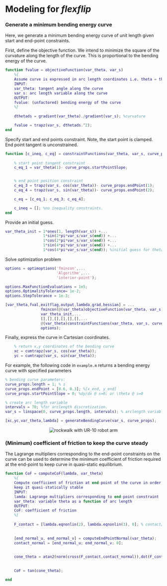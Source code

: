 # Modeling for ***flexflip***


### Generate a minimum bending energy curve
Here, we generate a minimum bending energy curve of unit length given start and end-point constraints. 

First, define the objective function. We intend to minimize the square of the curvature along the length of the curve. This is proportional to the bending energy of the curve.
```Matlab
function fvalue = objectiveFunction(var_theta, var_s)
    %{
    Assume curve is expressed in arc length coordinates i.e. theta = theta(s)
    INPUT:
    var_theta: tangent angle along the curve
    var_s: arc length variable along the curve
    OUTPUT:
    fvalue: (unfactored) bending energy of the curve
    %}
    
    dthetads = gradient(var_theta)./gradient(var_s); %curvature

    fvalue = trapz(var_s, dthetads.^2);
end
```

Specify start and end points constraint. Note, the start point is clamped. End point tangent is unconstrained.
```Matlab
function [c_ineq, c_eq] = constraintFunctions(var_theta, var_s, curve_props)
  
    % start point tangent constraint
    c_eq_1 = var_theta(1)- curve_props.startPointSlope;


    % end point position constraint
    c_eq_3 = trapz(var_s, cos(var_theta))- curve_props.endPoint(1);
    c_eq_4 = trapz(var_s, sin(var_theta))- curve_props.endPoint(2);

    c_eq = [c_eq_1; c_eq_3; c_eq_4];

    c_ineq = []; %no inequality constraints.
end
```

Provide an initial guess.
```Matlab
var_theta_init = 1*ones(1, length(var_s)) +...
                 1*sin(2*pi*var_s/var_s(end)) +...
                 1*cos(2*pi*var_s/var_s(end)) +...
                 1*sin(4*pi*var_s/var_s(end)) +...
                 1*cos(4*pi*var_s/var_s(end)); %initial guess for theta(s)
```

Solve optimization problem
```Matlab
options = optimoptions('fmincon',...
                       'Algorithm',...
                       'interior-point');

options.MaxFunctionEvaluations = 1e5;
options.OptimalityTolerance= 1e-2; 
options.StepTolerance = 1e-3;

[var_theta,fval,exitflag,output,lambda,grad,hessian] = ...
                fmincon(@(var_theta)objectiveFunction(var_theta, var_s),...
                var_theta_init,...
                [],[],[],[],[],[],...
                @(var_theta)constraintFunctions(var_theta, var_s, curve_props),...
                options);
```
 
Finally, express the curve in Cartesian coordinates.
```Matlab
    % return x,y coordinates of the bending curve
    xc = cumtrapz(var_s, cos(var_theta));
    yc = cumtrapz(var_s, sin(var_theta));   
```

For example, the following code in `example.m` returns a bending energy curve with specified parameters
```Matlab
% bending curve parameters:
curve_props.length = 1; % s
curve_props.endPoint = [0.6, 0.3]; %[x_end, y_end]
curve_props.startPointSlope = 0; %dy/dx @ s=0; or \theta @ s=0

% create arc length variable
intervals = 70; %for arclength discretization.
var_s = linspace(0, curve_props.length, intervals); % arclength variable

[xc,yc,var_theta,lambda] = generateBendingCurve(var_s, curve_props);
```
<p align="center">
  <img src="https://github.com/nazir-ust/flexflip/blob/theory/pictures/example_bending_curve.jpg" alt="rockwalk with UR-10 robot arm"/>
</p>


### (Minimum) coefficient of friction to keep the curve steady
The Lagrange multipliers corresponding to the end-point constraints on the curve can be used to determine the minimum coefficient of friction required at the end-point to keep curve in quasi-static equilibrium.  

```Matlab
function CoF = computeCoF(lambda, var_theta)
    %{
    Compute coefficient of friction at end-point of the curve in order to
    keep it quasi-statically stable
    INPUT:
    lamda: Lagrange multipliers corresponding to end-point constraint
    var_theta: variable theta as a function of arc length
    OUTPUT:
    CoF: coefficient of friction
    %}
    
    F_contact = [lambda.eqnonlin(2), lambda.eqnonlin(3), 0]; % contact/constraint force
    
    
    [end_normal_u, end_normal_v] = computeEndPointNormal(var_theta);
    contact_normal = [end_normal_u; end_normal_v; 0];
    
    
    cone_theta = atan2(norm(cross(F_contact,contact_normal)),dot(F_contact,contact_normal));
    
    
    CoF = tan(cone_theta);

end
```

